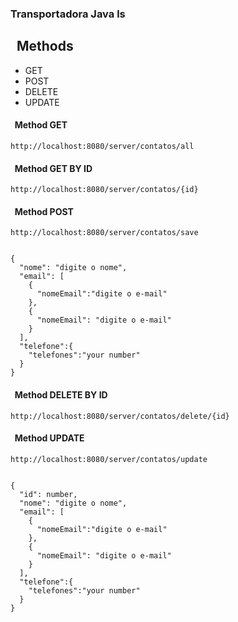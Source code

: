 ### Transportadora Java ls
## &nbsp; Methods 

- GET
- POST 
- DELETE
- UPDATE 

#### &nbsp; Method GET 

```
http://localhost:8080/server/contatos/all
```

#### &nbsp; Method GET BY ID

```
http://localhost:8080/server/contatos/{id}
```

#### &nbsp; Method POST

```
http://localhost:8080/server/contatos/save


{
  "nome": "digite o nome",
  "email": [
    {
      "nomeEmail":"digite o e-mail" 
    },
    { 
      "nomeEmail": "digite o e-mail"
    }
  ],
  "telefone":{
    "telefones":"your number"
  }
}

```

#### &nbsp; Method DELETE BY ID

```
http://localhost:8080/server/contatos/delete/{id}
```

#### &nbsp; Method UPDATE 

```
http://localhost:8080/server/contatos/update


{
  "id": number,
  "nome": "digite o nome",
  "email": [
    {
      "nomeEmail":"digite o e-mail" 
    },
    { 
      "nomeEmail": "digite o e-mail"
    }
  ],
  "telefone":{
    "telefones":"your number"
  }
}

```
